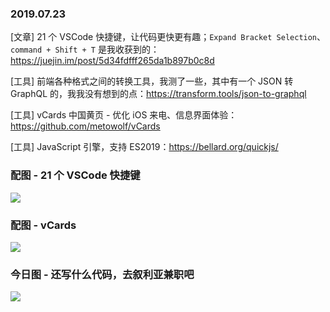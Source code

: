 ### 2019.07.23

[文章] 21 个 VSCode 快捷键，让代码更快更有趣；`Expand Bracket Selection`、`command + Shift + T` 是我收获到的：<https://juejin.im/post/5d34fdfff265da1b897b0c8d>

[工具] 前端各种格式之间的转换工具，我测了一些，其中有一个 JSON 转 GraphQL 的，我我没有想到的点：<https://transform.tools/json-to-graphql>

[工具] vCards 中国黄页 - 优化 iOS 来电、信息界面体验：<https://github.com/metowolf/vCards>

[工具] JavaScript 引擎，支持 ES2019：<https://bellard.org/quickjs/>

### 配图 - 21 个 VSCode 快捷键
![](http://qn.40zhe.com/16c1701963a7d908)

### 配图 - vCards 
![](https://user-images.githubusercontent.com/2666735/59747105-ccd33480-92aa-11e9-90e0-93f295dcb504.png)

### 今日图 - 还写什么代码，去叙利亚兼职吧
![](http://qn.40zhe.com/16c1a5bb62174c57)
